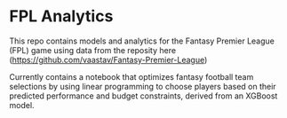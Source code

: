# FPL Analytics
This repo contains models and analytics for the Fantasy Premier League (FPL) game using data from the reposity here (https://github.com/vaastav/Fantasy-Premier-League)

Currently contains a notebook that optimizes fantasy football team selections by using linear programming to choose players based on their predicted performance and budget constraints, derived from an XGBoost model.
